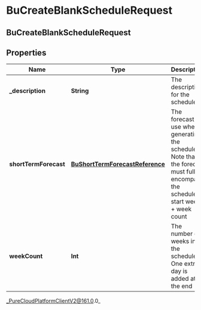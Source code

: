# BuCreateBlankScheduleRequest

## BuCreateBlankScheduleRequest

## Properties

|Name | Type | Description | Notes|
|------------ | ------------- | ------------- | -------------|
| **_description** | **String** | The description for the schedule | |
| **shortTermForecast** | [**BuShortTermForecastReference**](BuShortTermForecastReference) | The forecast to use when generating the schedule.  Note that the forecast must fully encompass the schedule&#39;s start week + week count | [optional] |
| **weekCount** | **Int** | The number of weeks in the schedule. One extra day is added at the end | |



_PureCloudPlatformClientV2@161.0.0_
